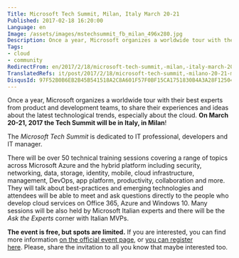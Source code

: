 ```yaml
---
Title: Microsoft Tech Summit, Milan, Italy March 20-21
Published: 2017-02-18 16:20:00
Language: en
Image: /assets/images/mstechsummit_fb_milan_496x280.jpg
Description: Once a year, Microsoft organizes a worldwide tour with their best experts from product and development teams, to share their experiences and ideas about the latest technological trends, especially about the cloud. On March 20-21, 2017 the Tech Summit will be in Italy, in Milan !
Tags:
- cloud
- community
RedirectFrom: en/2017/2/18/microsoft-tech-summit,-milan,-italy-march-20-21.aspx
TranslatedRefs: it/post/2017/2/18/microsoft-tech-summit,-milano-20-21-marzo.md
DisqusId: 97F52B0B6EB2B45B541518A2C8A601F57F0BF15CA1751830B4A3A28F12504516
---
```

Once a year, Microsoft organizes a worldwide tour with their best experts from product and development teams, to share their experiences and ideas about the latest technological trends, especially about the cloud. **On March 20-21, 2017 the Tech Summit will be in Italy, in Milan**!

The *Microsoft Tech Summit* is dedicated to IT professional, developers and IT manager.

There will be over 50 technical training sessions covering a range of topics across Microsoft Azure and the hybrid platform including security, networking, data, storage, identity, mobile, cloud infrastructure, management, DevOps, app platform, productivity, collaboration and more. They will talk about best-practices and emerging technologies and attendees will be able to meet and ask questions directly to the people who develop cloud services on Office 365, Azure and Windows 10. Many sessions will be also held by Microsoft Italian experts and there will be the *Ask the Experts* corner with Italian MVPs.

**The event is free, but spots are limited.** If you are interested, you can find more information <a href="https://www.microsoft.com/it-it/techsummit/milan.aspx?wt.mc_id=AID564073_QSG_125622" target="_blank">on the official event page</a>, or <a href="https://register.techsummit.microsoft.com/milan/auth/challenge" target="_blank">you can register here</a>. Please, share the invitation to all you know that maybe interested too.